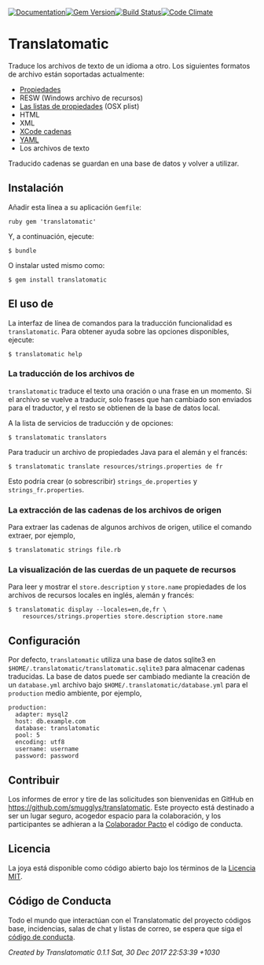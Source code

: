 [![Documentation](http://img.shields.io/badge/yard-docs-blue.svg)](http://www.rubydoc.info/gems/translatomatic)[![Gem Version](https://badge.fury.io/rb/translatomatic.svg)](https://badge.fury.io/rb/translatomatic)[![Build Status](https://travis-ci.org/smugglys/translatomatic.svg?branch=master)](https://travis-ci.org/smugglys/translatomatic)[![Code Climate](https://codeclimate.com/github/smugglys/translatomatic.svg)](https://codeclimate.com/github/smugglys/translatomatic)

# Translatomatic

Traduce los archivos de texto de un idioma a otro. Los siguientes formatos de archivo están soportadas actualmente:

- [Propiedades](https://en.wikipedia.org/wiki/.properties)
- RESW (Windows archivo de recursos)
- [Las listas de propiedades](https://en.wikipedia.org/wiki/Property_list) (OSX plist)
- HTML
- XML
- [XCode cadenas](https://developer.apple.com/library/content/documentation/Cocoa/Conceptual/LoadingResources/Strings/Strings.html)
- [YAML](http://yaml.org/)
- Los archivos de texto

Traducido cadenas se guardan en una base de datos y volver a utilizar.

## Instalación

Añadir esta línea a su aplicación `Gemfile`:

`ruby
gem 'translatomatic'
`

Y, a continuación, ejecute:

    $ bundle

O instalar usted mismo como:

    $ gem install translatomatic

## El uso de

La interfaz de línea de comandos para la traducción funcionalidad es `translatomatic`. Para obtener ayuda sobre las opciones disponibles, ejecute:

    $ translatomatic help

### La traducción de los archivos de

`translatomatic` traduce el texto una oración o una frase en un momento. Si el archivo se vuelve a traducir, solo frases que han cambiado son enviados para el traductor, y el resto se obtienen de la base de datos local.

A la lista de servicios de traducción y de opciones:

    $ translatomatic translators

Para traducir un archivo de propiedades Java para el alemán y el francés:

    $ translatomatic translate resources/strings.properties de fr

Esto podría crear (o sobrescribir) `strings_de.properties` y `strings_fr.properties`.

### La extracción de las cadenas de los archivos de origen

Para extraer las cadenas de algunos archivos de origen, utilice el comando extraer, por ejemplo,

    $ translatomatic strings file.rb

### La visualización de las cuerdas de un paquete de recursos

Para leer y mostrar el `store.description` y `store.name` propiedades de los archivos de recursos locales en inglés, alemán y francés:

    $ translatomatic display --locales=en,de,fr \
        resources/strings.properties store.description store.name

## Configuración

Por defecto, `translatomatic` utiliza una base de datos sqlite3 en `$HOME/.translatomatic/translatomatic.sqlite3` para almacenar cadenas traducidas. La base de datos puede ser cambiado mediante la creación de un `database.yml` archivo bajo `$HOME/.translatomatic/database.yml` para el `production` medio ambiente, por ejemplo,

    production:
      adapter: mysql2
      host: db.example.com
      database: translatomatic
      pool: 5
      encoding: utf8
      username: username
      password: password

## Contribuir

Los informes de error y tire de las solicitudes son bienvenidas en GitHub en https://github.com/smugglys/translatomatic. Este proyecto está destinado a ser un lugar seguro, acogedor espacio para la colaboración, y los participantes se adhieran a la [Colaborador Pacto](http://contributor-covenant.org) el código de conducta.

## Licencia

La joya está disponible como código abierto bajo los términos de la [Licencia MIT](https://opensource.org/licenses/MIT).

## Código de Conducta

Todo el mundo que interactúan con el Translatomatic del proyecto códigos base, incidencias, salas de chat y listas de correo, se espera que siga el [código de conducta](https://github.com/smugglys/translatomatic/blob/master/CODE_OF_CONDUCT.md).

_Created by Translatomatic 0.1.1 Sat, 30 Dec 2017 22:53:39 +1030_
